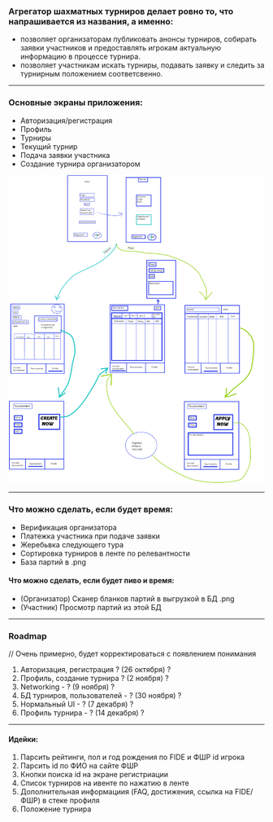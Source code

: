 ### Агрегатор шахматных турниров делает ровно то, что напрашивается из названия, а именно: 
+ позволяет организаторам публиковать анонсы турниров, собирать заявки участников и предоставлять игрокам актуальную информацию в процессе турнира. 
+ позволяет участникам искать турниры, подавать заявку и следить за турнирным положением соответсвенно. 

---

### Основные экраны приложения: 
+ Авторизация/регистрация
+ Профиль
+ Турниры
+ Текущий турнир
+ Подача заявки участника
+ Создание турнира организатором

![Основные экраны](roadmap.png)

---

### Что можно сделать, если будет время:
+ Верификация организатора
+ Платежка участника при подаче заявки
+ Жеребьвка следующего тура
+ Сортировка турниров в ленте по релевантности
+ База партий в .png

#### Что можно сделать, если будет пиво и время:
+ (Организатор) Сканер бланков партий в выгрузкой в БД .png
+ (Участник) Просмотр партий из этой БД

---

### Roadmap
// Очень примерно, будет корректироваться с появлением понимания
1. Авторизация, регистрация ? (26 октября) ?
2. Профиль, создание турнира ? (2 ноября) ?
3. Networking - ? (9 ноября) ?
4. БД турниров, пользователей - ? (30 ноября) ?
5. Нормальный UI - ? (7 декабря) ?
6. Профиль турнира - ? (14 декабря) ? 
---
#### Идейки:
1. Парсить рейтинги, пол и год рождения по FIDE и ФШР id игрока
2. Парсить id по ФИО на сайте ФШР
3. Кнопки поиска id на экране регистриации
4. Список турниров на ивенте по нажатию в ленте
5. Дополнительная информациия (FAQ, достижения, ссылка на FIDE/ФШР) в стеке профиля
6. Положение турнира 

